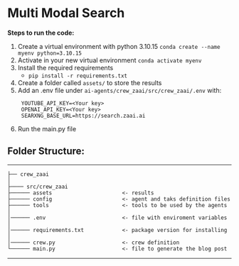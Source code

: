 # Multi Modal Search

**Steps to run the code:**
1. Create a virtual environment with python 3.10.15
`conda create --name myenv python=3.10.15`
3. Activate in your new virtual environment
`conda activate myenv`
4. Install the required requirements
    - `pip install -r requirements.txt`
5. Create a folder called `assets/` to store the results
6. Add an .env file under `ai-agents/crew_zaai/src/crew_zaai/.env` with:
   ```
    YOUTUBE_API_KEY=<Your key>
    OPENAI_API_KEY=<Your key>
    SEARXNG_BASE_URL=https://search.zaai.ai
   ```
7. Run the main.py file

## Folder Structure:
------------

    ├── crew_zaai
    │
    ├──── src/crew_zaai
    ├────── assets                      <- results
    ├────── config                      <- agent and taks definition files
    ├────── tools                       <- tools to be used by the agents
    │
    │────── .env                        <- file with enviroment variables
    │
    │────── requirements.txt            <- package version for installing
    │
    │────── crew.py                     <- crew definition
    └────── main.py                     <- file to generate the blog post
--------
